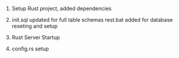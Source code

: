 1. Setup Rust project, added dependencies

2. init.sql updated for full table schemas
    rest.bat added for database reseting and setup

3. Rust Server Startup
3. config.rs setup
